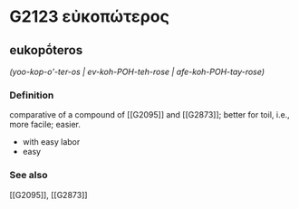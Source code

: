 # G2123 εὐκοπώτερος

## eukopṓteros

_(yoo-kop-o'-ter-os | ev-koh-POH-teh-rose | afe-koh-POH-tay-rose)_

### Definition

comparative of a compound of [[G2095]] and [[G2873]]; better for toil, i.e., more facile; easier.

- with easy labor
- easy

### See also

[[G2095]], [[G2873]]

